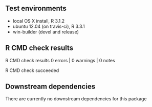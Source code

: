 ## Test environments
* local OS X install, R 3.1.2
* ubuntu 12.04 (on travis-ci), R 3.3.1
* win-builder (devel and release)

## R CMD check results
R CMD check results
0 errors | 0 warnings | 0 notes

R CMD check succeeded

## Downstream dependencies
There are currently no downstream dependencies for this package
